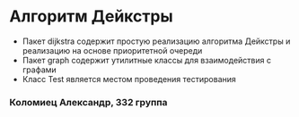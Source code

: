 # Алгоритм Дейкстры

- Пакет dijkstra содержит простую реализацию алгоритма Дейкстры и реализацию на основе приоритетной очереди
- Пакет graph содержит утилитные классы для взаимодействия с графами
- Класс Test является местом проведения тестирования

### Коломиец Александр, 332 группа
